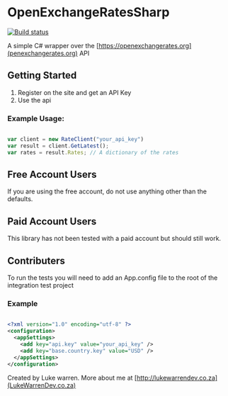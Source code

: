 # OpenExchangeRatesSharp

[![Build status](https://ci.appveyor.com/api/projects/status/pgqxlne84y94sb2n?svg=true)](https://ci.appveyor.com/project/Lukejkw/openexchangeratessharp)

A simple C# wrapper over the [https://openexchangerates.org](penexchangerates.org) API

## Getting Started

1. Register on the site and get an API Key
2. Use the api

### Example Usage:

```javascript

var client = new RateClient("your_api_key")
var result = client.GetLatest();
var rates = result.Rates; // A dictionary of the rates

```

## Free Account Users

If you are using the free account, do not use anything other than the defaults.


## Paid Account Users

This library has not been tested with a paid account but should still work.

## Contributers

To run the tests you will need to add an App.config file to the root of the integration test project

### Example

```xml

<?xml version="1.0" encoding="utf-8" ?>
<configuration>
  <appSettings>
    <add key="api.key" value="your_api_key" />
    <add key="base.country.key" value="USD" />
  </appSettings>
</configuration>

```

Created by Luke warren. More about me at [http://lukewarrendev.co.za](LukeWarrenDev.co.za)